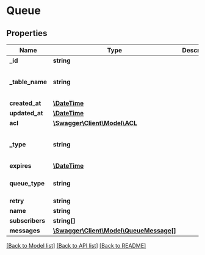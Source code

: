 # Queue

## Properties
Name | Type | Description | Notes
------------ | ------------- | ------------- | -------------
**_id** | **string** |  | [optional] 
**_table_name** | **string** |  | [optional] [default to '_Queue']
**created_at** | [**\DateTime**](\DateTime.md) |  | [optional] 
**updated_at** | [**\DateTime**](\DateTime.md) |  | [optional] 
**acl** | [**\Swagger\Client\Model\ACL**](ACL.md) |  | [optional] 
**_type** | **string** |  | [optional] [default to 'queue']
**expires** | [**\DateTime**](\DateTime.md) |  | [optional] 
**queue_type** | **string** |  | [optional] [default to 'pull']
**retry** | **string** |  | [optional] 
**name** | **string** |  | [optional] 
**subscribers** | **string[]** |  | [optional] 
**messages** | [**\Swagger\Client\Model\QueueMessage[]**](QueueMessage.md) |  | [optional] 

[[Back to Model list]](../README.md#documentation-for-models) [[Back to API list]](../README.md#documentation-for-api-endpoints) [[Back to README]](../README.md)


